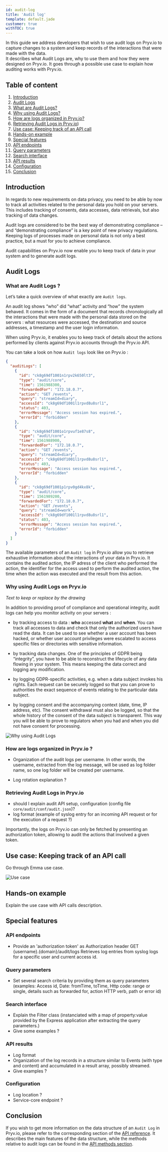 ```yaml
---
id: audit-log
title: 'Audit log'
template: default.jade
customer: true
withTOC: true
---
```


In this guide we address developers that wish to use audit logs on Pryv.io to capture changes to a system and keep records of the interactions that were made with the data.  
It describes what Audit Logs are, why to use them and how they were designed on Pryv.io. It goes through a possible use case to explain how auditing works with Pryv.io.

## Table of content

1. [Introduction](#introduction)
2. [Audit Logs](#audit-logs)
  1. [What are Audit Logs?](#what-are-audit-logs)
  2. [Why using Audit Logs?](#why-using-audit-logs)
  3. [How are logs organized in Pryv.io?](#how-are-logs-organized-in-pryv.io) 
  4. [Retrieving Audit Logs in Pryv.io](#retrieving-audit-logs-in-pryv.io))
3. [Use case: Keeping track of an API call](#use-case)
4. [Hands-on example](#hands-on-example)
5. [Special features](#special-features)
  1. [API endpoints](#api-endpoint)
  2. [Query parameters](#query-parameters)
  3. [Search interface](#search-interface)
  5. [API results](#api-results) 
  6. [Configuration](#configuration)
7. [Conclusion](#conclusion)

## Introduction

In regards to new requirements on data privacy, you need to be able by now to track all activities related to the personal data you hold on your servers. This includes tracking of consents, data accesses, data retrievals, but also tracking of data changes. 

Audit logs are considered to be the best way of demonstrating compliance – and “demonstrating compliance” is a key point of new privacy regulations. Keeping logs of processes made on personal data is not only a best practice, but a must for you to achieve compliance.

Audit capabilities on Pryv.io now enable you to keep track of data in your system and to generate audit logs.


## Audit Logs

### What are Audit Logs ?

Let’s take a quick overview of what exactly are `Audit logs`.

An audit log shows “who” did “what” activity and “how” the system behaved. It comes in the form of a document that records chronologically all the interactions that were made with the personal data stored on the servers : what resources were accessed, the destination and source addresses, a timestamp and the user login information.

When using Pryv.io, it enables you to keep track of details about the actions performed by clients against Pryv.io accounts through the Pryv.io API. 

You can take a look on how `Audit logs` look like on Pryv.io :

```json
{
  "auditLogs": [
    {
      "id": "ck8g69df1001n1rpv2k650lt3",
      "type": "audit/core",
      "time": 1561988300,
      "forwardedFor": "172.18.0.7",
      "action": "GET /events",
      "query": "streamId=diary",
      "accessId": "ck8g69df1001l1rpvd8u8srl1",
      "status": 403,
      "errorMessage": "Access session has expired.",
      "errorId": "forbidden"
    },
    {
      "id": "ck8g69df1001o1rpvuf1e87s8",
      "type": "audit/core",
      "time": 1561988900,
      "forwardedFor": "172.18.0.7",
      "action": "GET /events",
      "query": "streamId=diary",
      "accessId": "ck8g69df1001l1rpvd8u8srl1",
      "status": 403,
      "errorMessage": "Access session has expired.",
      "errorId": "forbidden"
    },
    {
      "id": "ck8g69df1001p1rpv0gd4kx8k",
      "type": "audit/core",
      "time": 1561989200,
      "forwardedFor": "172.18.0.7",
      "action": "GET /events",
      "query": "streamId=work",
      "accessId": "ck8g69df1001l1rpvd8u8srl1",
      "status": 403,
      "errorMessage": "Access session has expired.",
      "errorId": "forbidden"
    }
  ]
}
```

The available parameters of an `Audit log` in Pryv.io allow you to retrieve exhaustive information about the interactions of your data in Pryv.io. 
It contains the audited action, the IP adress of the client who performed the action, the identifier for the access used to perform the audited action, the time when the action was executed and the result from this action.


### Why using Audit Logs on Pryv.io

*Text to keep or replace by the drawing*

In addition to providing proof of compliance and operational integrity, audit logs can help you monitor activity on your servers :

- by tracking access to data : **who** accessed **what** and **when**. You can track all accesses to data and check that only the authorized users have read the data. 
It can be used to see whether a user account has been hacked, or whether user account privileges were escalated to access specific files or directories with sensitive information. 

- by tracking data changes. One of the principles of GDPR being “integrity”, you have to be able to reconstruct the lifecycle of any data flowing in your system. This means keeping the data correct and logging any modification. 

- by logging GDPR-specific activities, e.g. when a data subject invokes his rights. Each request can be securely logged so that you can prove to authorities the exact sequence of events relating to the particular data subject.

- by logging consent and the accompanying context (date, time, IP address, etc). The consent withdrawal must also be logged, so that the whole history of the consent of the data subject is transparent. This way you will be able to prove to regulators when you had and when you did not have consent for processing.

![Why using Audit Logs](/assets/images/Audit_log_why.png)

### How are logs organized in Pryv.io ?

- Organization of the audit logs per username. In other words, the username, extracted from the log message, will be used as log folder name, so one log folder will be created per username.

- Log rotation explanation ?

### Retrieving Audit Logs in Pryv.io

- should I explain audit API setup, configuration (config file `core/audit/conf/audit.json`)?
- log format (example of syslog entry for an incoming API request or for the execution of a request ?)

Importantly, the logs on Pryv.io can only be fetched by presenting an authorization token, allowing to audit the actions that involved a given token.

## Use case: Keeping track of an API call

Go through Emma use case.

![Use case](/assets/images/use_case_audit.png)

## Hands-on example

Explain the use case with API calls description.

## Special features

### API endpoints

- Provide an 'authorization token' as Authorization header
GET {username}.{domain}/audit/logs
Retrieves log entries from syslog logs for a specific user and current access id.

### Query parameters

- Set several search criteria by providing them as query parameters (examples: Access id, Date: fromTime, toTime, Http code: range or single, details such as forwarded for, action HTTP verb, path or error id)

### Search interface

- Explain the Filter class (instanciated with a map of property:value provided by the Express application after extracting the query parameters.)
- Give some examples ?

### API results

- Log format
- Organization of the log records in a structure similar to Events (with type and content) and accumulated in a result array, possibly streamed.
- Give examples ?

### Configuration

- Log location ?
- Service-core endpoint ?

## Conclusion

If you wish to get more information on the data structure of an `Audit Log` in Pryv.io, please refer to the corresponding section of the [API reference](https://api.pryv.com/reference/#audit-log). 
It describes the main features of the data structure, while the methods relative to audit logs can be found in the [API methods section](https://api.pryv.com/reference/#audit).


